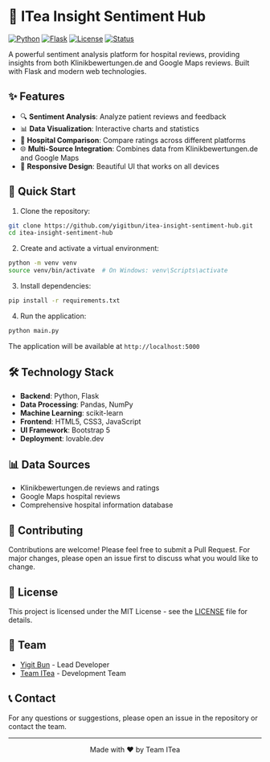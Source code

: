 # 🏥 ITea Insight Sentiment Hub

[![Python](https://img.shields.io/badge/Python-3.8%2B-blue)](https://www.python.org/)
[![Flask](https://img.shields.io/badge/Flask-3.0.2-lightgrey)](https://flask.palletsprojects.com/)
[![License](https://img.shields.io/badge/License-MIT-green.svg)](https://opensource.org/licenses/MIT)
[![Status](https://img.shields.io/badge/Status-Active-success)](https://github.com/yigitbun/itea-insight-sentiment-hub)

A powerful sentiment analysis platform for hospital reviews, providing insights from both Klinikbewertungen.de and Google Maps reviews. Built with Flask and modern web technologies.

## ✨ Features

- 🔍 **Sentiment Analysis**: Analyze patient reviews and feedback
- 📊 **Data Visualization**: Interactive charts and statistics
- 🏥 **Hospital Comparison**: Compare ratings across different platforms
- 🌐 **Multi-Source Integration**: Combines data from Klinikbewertungen.de and Google Maps
- 📱 **Responsive Design**: Beautiful UI that works on all devices

## 🚀 Quick Start

1. Clone the repository:
```bash
git clone https://github.com/yigitbun/itea-insight-sentiment-hub.git
cd itea-insight-sentiment-hub
```

2. Create and activate a virtual environment:
```bash
python -m venv venv
source venv/bin/activate  # On Windows: venv\Scripts\activate
```

3. Install dependencies:
```bash
pip install -r requirements.txt
```

4. Run the application:
```bash
python main.py
```

The application will be available at `http://localhost:5000`

## 🛠️ Technology Stack

- **Backend**: Python, Flask
- **Data Processing**: Pandas, NumPy
- **Machine Learning**: scikit-learn
- **Frontend**: HTML5, CSS3, JavaScript
- **UI Framework**: Bootstrap 5
- **Deployment**: lovable.dev

## 📊 Data Sources

- Klinikbewertungen.de reviews and ratings
- Google Maps hospital reviews
- Comprehensive hospital information database

## 🤝 Contributing

Contributions are welcome! Please feel free to submit a Pull Request. For major changes, please open an issue first to discuss what you would like to change.

## 📝 License

This project is licensed under the MIT License - see the [LICENSE](LICENSE) file for details.

## 👥 Team

- [Yigit Bun](https://github.com/yigitbun) - Lead Developer
- [Team ITea](https://github.com/yigitbun/itea-insight-sentiment-hub) - Development Team

## 📞 Contact

For any questions or suggestions, please open an issue in the repository or contact the team.

---

<div align="center">
Made with ❤️ by Team ITea
</div> 